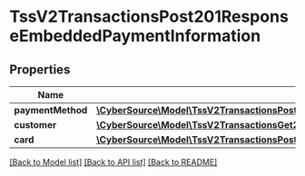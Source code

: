 # TssV2TransactionsPost201ResponseEmbeddedPaymentInformation

## Properties
Name | Type | Description | Notes
------------ | ------------- | ------------- | -------------
**paymentMethod** | [**\CyberSource\Model\TssV2TransactionsPost201ResponseEmbeddedPaymentInformationPaymentMethod**](TssV2TransactionsPost201ResponseEmbeddedPaymentInformationPaymentMethod.md) |  | [optional] 
**customer** | [**\CyberSource\Model\TssV2TransactionsGet200ResponsePaymentInformationCustomer**](TssV2TransactionsGet200ResponsePaymentInformationCustomer.md) |  | [optional] 
**card** | [**\CyberSource\Model\TssV2TransactionsPost201ResponseEmbeddedPaymentInformationCard**](TssV2TransactionsPost201ResponseEmbeddedPaymentInformationCard.md) |  | [optional] 

[[Back to Model list]](../README.md#documentation-for-models) [[Back to API list]](../README.md#documentation-for-api-endpoints) [[Back to README]](../README.md)


